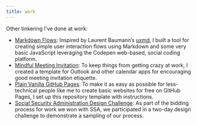 ```yaml
---
title: work
---
```


Other tinkering I’ve done at work:
* [Markdown Flows](https://codepen.io/pglevy/pen/PoKzjZR): Inspired by Laurent Baumann’s [uxmd](https://github.com/lobau/uxmd), I built a tool for creating simple user interaction flows using Markdown and some very basic JavaScript leveraging the Codepen web-based, social coding platform.
* [Mindful Meeting Invitation](https://pglevy.github.io/mindful-meeting-invitation/): To keep things from getting crazy at work, I created a template for Outlook and other calendar apps for encouraging good meeting invitation etiquette.
* [Plain Vanilla GitHub Pages](https://pglevy.github.io/plain-vanilla-gh-pages/): To make it as easy as possible for less-technical people like me to create basic websites for free on GitHub Pages, I set up this repository template with instructions.
* [Social Security Administration Design Challenge](https://bixal.invisionapp.com/board/SSA-Design-Challenge-ckdze9hzx019e0zytq3u0qztq): As part of the bidding process for work we won with SSA, we participated in a two-day design challenge to demonstrate a sampling of our process.

